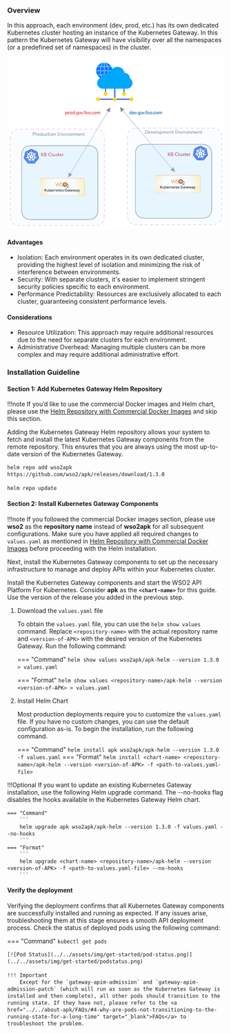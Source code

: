 ### Overview

In this approach, each environment (dev, prod, etc.) has its own dedicated Kubernetes cluster hosting an instance of the Kubernetes Gateway. In this pattern the Kubernetes Gateway will have visibility over all the namespaces (or a predefined set of namespaces) in the cluster.


[![dataplane-per-k8-cluster](../../assets/img/deployment-patterns/cluster-dp.png)](../../assets/img/deployment-patterns/APK_Dataplane_per_Cluster.png)

#### Advantages

* Isolation: Each environment operates in its own dedicated cluster, providing the highest level of isolation and minimizing the risk of interference between environments.
* Security: With separate clusters, it's easier to implement stringent security policies specific to each environment.
* Performance Predictability: Resources are exclusively allocated to each cluster, guaranteeing consistent performance levels.

#### Considerations

* Resource Utilization: This approach may require additional resources due to the need for separate clusters for each environment.
* Administrative Overhead: Managing multiple clusters can be more complex and may require additional administrative effort.


### Installation Guideline

#### Section 1: Add Kubernetes Gateway Helm Repository

!!!note
    If you’d like to use the commercial Docker images and Helm chart, please use the <a href="../../enterprise-apk-install" target="_blank">Helm Repository with Commercial Docker Images</a> and skip this section.

Adding the Kubernetes Gateway Helm repository allows your system to fetch and install the latest Kubernetes Gateway components from the remote repository. This ensures that you are always using the most up-to-date version of the Kubernetes Gateway.

```console
helm repo add wso2apk https://github.com/wso2/apk/releases/download/1.3.0

helm repo update
```

#### Section 2: Install Kubernetes Gateway Components

!!!note
    If you followed the commercial Docker images section, please use **wso2** as the **repository name** instead of **wso2apk** for all subsequent configurations.
    Make sure you have applied all required changes to `values.yaml` as mentioned in <a href="../../enterprise-apk-install" target="_blank">Helm Repository with Commercial Docker Images</a> before proceeding with the Helm installation.

Next, install the Kubernetes Gateway components to set up the necessary infrastructure to manage and deploy APIs within your Kubernetes cluster.

Install the Kubernetes Gateway components and start the WSO2 API Platform For Kubernetes. Consider **apk** as the **`<chart-name>`** for this guide.
Use the version of the release you added in the previous step.

1. Download the `values.yaml` file

    To obtain the `values.yaml` file, you can use the `helm show values` command. Replace `<repository-name>` with the actual repository name and `<version-of-APK>` with the desired version of the Kubernetes Gateway. Run the following command:

    === "Command"
        ```
        helm show values wso2apk/apk-helm --version 1.3.0  > values.yaml
        ```

    === "Format"
        ```
        helm show values <repository-name>/apk-helm --version <version-of-APK> > values.yaml
        ```

 

2. Install Helm Chart 

    Most production deployments require you to customize the `values.yaml` file. If you have no custom changes, you can use the default configuration as-is.
    To begin the installation, run the following command. 

    === "Command"
        ```
        helm install apk wso2apk/apk-helm --version 1.3.0 -f values.yaml
        ```
    === "Format"
        ```
        helm install <chart-name> <repository-name>/apk-helm --version <version-of-APK> -f <path-to-values.yaml-file> 
        ```

!!!Optional
    If you want to update an existing Kubernetes Gateway installation, use the following Helm upgrade command. The --no-hooks flag disables the hooks available in the Kubernetes Gateway Helm chart.

    === "Command"
        ```
        helm upgrade apk wso2apk/apk-helm --version 1.3.0 -f values.yaml --no-hooks
        ```
    === "Format"
        ```
        helm upgrade <chart-name> <repository-name>/apk-helm --version <version-of-APK> -f <path-to-values.yaml-file> --no-hooks
        ```

#### Verify the deployment

Verifying the deployment confirms that all Kubernetes Gateway components are successfully installed and running as expected. If any issues arise, troubleshooting them at this stage ensures a smooth API deployment process.
Check the status of deployed pods using the following command:

=== "Command"
    ```
    kubectl get pods
    ```

    [![Pod Status](../../assets/img/get-started/pod-status.png)](../../assets/img/get-started/podstatus.png)

    !!! Important
        Except for the `gateway-apim-admission` and `gateway-apim-admission-patch` (which will run as soon as the Kubernetes Gateway is installed and then complete), all other pods should transition to the running state. If they have not, please refer to the <a href="../../about-apk/FAQs/#4-why-are-pods-not-transitioning-to-the-running-state-for-a-long-time" target="_blank">FAQs</a> to troubleshoot the problem.
